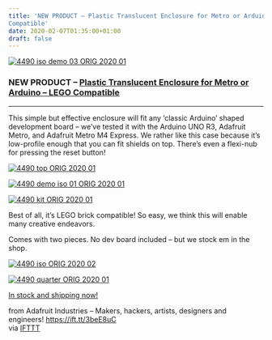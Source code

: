 ```yaml
---
title: 'NEW PRODUCT – Plastic Translucent Enclosure for Metro or Arduino – LEGO
Compatible'
date: 2020-02-07T01:35:00+01:00
draft: false
---
```


[![4490 iso demo 03 ORIG 2020 01](https://cdn-blog.adafruit.com/uploads/2020/02/4490_iso_demo_03_ORIG_2020_01.jpg "4490_iso_demo_03_ORIG_2020_01.jpg")](https://www.adafruit.com/product/4490)

### NEW PRODUCT – [Plastic Translucent Enclosure for Metro or Arduino – LEGO Compatible](https://www.adafruit.com/product/4490)

* * *

This simple but effective enclosure will fit any ‘classic Arduino’ shaped development board – we’ve tested it with the Arduino UNO R3, Adafruit Metro, and Adafruit Metro M4 Express. We rather like this case because it’s low-profile enough that you can fit shields on top. There’s even a flexi-nub for pressing the reset button!

[![4490 top ORIG 2020 01](https://cdn-blog.adafruit.com/uploads/2020/02/4490_top_ORIG_2020_01.jpg "4490_top_ORIG_2020_01.jpg")](https://www.adafruit.com/product/4490)

[![4490 demo iso 01 ORIG 2020 01](https://cdn-blog.adafruit.com/uploads/2020/02/4490_demo_iso_01_ORIG_2020_01.jpg "4490_demo_iso_01_ORIG_2020_01.jpg")](https://www.adafruit.com/product/4490)

[![4490 kit ORIG 2020 01](https://cdn-blog.adafruit.com/uploads/2020/02/4490_kit_ORIG_2020_01.jpg "4490_kit_ORIG_2020_01.jpg")](https://www.adafruit.com/product/4490)

Best of all, it’s LEGO brick compatible! So easy, we think this will enable many creative endeavors.

Comes with two pieces. No dev board included – but we stock em in the shop.

[![4490 iso ORIG 2020 02](https://cdn-blog.adafruit.com/uploads/2020/02/4490_iso_ORIG_2020_02.jpg "4490_iso_ORIG_2020_02.jpg")](https://www.adafruit.com/product/4490)

[![4490 quarter ORIG 2020 01](https://cdn-blog.adafruit.com/uploads/2020/02/4490_quarter_ORIG_2020_01.jpg "4490_quarter_ORIG_2020_01.jpg")](https://www.adafruit.com/product/4490)

[In stock and shipping now!](https://www.adafruit.com/product/4490)

  
  
from Adafruit Industries – Makers, hackers, artists, designers and engineers! https://ift.tt/3beE8uC  
via [IFTTT](https://ifttt.com/?ref=da&site=blogger)